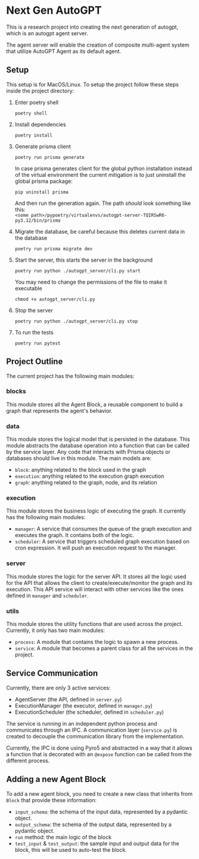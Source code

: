 # Next Gen AutoGPT 

This is a research project into creating the next generation of autogpt, which is an autogpt agent server.

The agent server will enable the creation of composite multi-agent system that utilize AutoGPT Agent as its default agent.

## Setup

This setup is for MacOS/Linux.
To setup the project follow these steps inside the project directory:

1. Enter poetry shell
   ```
   poetry shell
   ```

1. Install dependencies
   ```
   poetry install
   ```

1. Generate prisma client
   ```
   poetry run prisma generate
   ```

   In case prisma generates client for the global python installation instead of the virtual environment the current mitigation is to just uninstall the global prisma package:
   ```
   pip uninstall prisma
   ```

   And then run the generation again.
   The path *should* look something like this:  
   `<some path>/pypoetry/virtualenvs/autogpt-server-TQIRSwR6-py3.12/bin/prisma`

1. Migrate the database, be careful because this deletes current data in the database
   ```
   poetry run prisma migrate dev
   ```
   
1. Start the server, this starts the server in the background
   ```
   poetry run python ./autogpt_server/cli.py start
   ```
    
   You may need to change the permissions of the file to make it executable
   ```
   chmod +x autogpt_server/cli.py
   ```

1. Stop the server
   ```
   poetry run python ./autogpt_server/cli.py stop
   ```

1. To run the tests
   ```
   poetry run pytest
   ```

## Project Outline

The current project has the following main modules:

### **blocks**

This module stores all the Agent Block, a reusable component to build a graph that represents the agent's behavior.

### **data**

This module stores the logical model that is persisted in the database.
This module abstracts the database operation into a function that can be called by the service layer.
Any code that interacts with Prisma objects or databases should live in this module.
The main models are:
* `block`: anything related to the block used in the graph
* `execution`: anything related to the execution graph execution
* `graph`: anything related to the graph, node, and its relation

### **execution**

This module stores the business logic of executing the graph.
It currently has the following main modules:
* `manager`: A service that consumes the queue of the graph execution and executes the graph. It contains both of the logic.
* `scheduler`: A service that triggers scheduled graph execution based on cron expression. It will push an execution request to the manager.

### **server**

This module stores the logic for the server API.
It stores all the logic used for the API that allows the client to create/execute/monitor the graph and its execution.
This API service will interact with other services like the ones defined in `manager` and `scheduler`.

### **utils**

This module stores the utility functions that are used across the project.
Currently, it only has two main modules:
* `process`: A module that contains the logic to spawn a new process.
* `service`: A module that becomes a parent class for all the services in the project.

## Service Communication

Currently, there are only 3 active services:

- AgentServer (the API, defined in `server.py`)
- ExecutionManager (the executor, defined in `manager.py`)
- ExecutionScheduler (the scheduler, defined in `scheduler.py`)

The service is running in an independent python process and communicates through an IPC.
A communication layer (`service.py`) is created to decouple the communication library from the implementation.

Currently, the IPC is done using Pyro5 and abstracted in a way that it allows a function that is decorated with an `@expose` function can be called from the different process.

## Adding a new Agent Block

To add a new agent block, you need to create a new class that inherits from `Block` that provide these information:
* `input_schema`: the schema of the input data, represented by a pydantic object.
* `output_schema`: the schema of the output data, represented by a pydantic object.
* `run` method: the main logic of the block
* `test_input` & `test_output`: the sample input and output data for the block, this will be used to auto-test the block.
